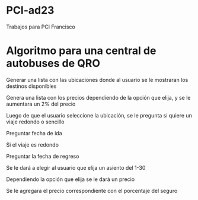 # PCI-ad23
Trabajos para PCI Francisco 
# Algoritmo para una central de autobuses de QRO
Generar una lista con las ubicaciones donde al usuario se le mostraran los destinos 
disponibles 

Genera una lista con los precios dependiendo de la opción que elija, y se le aumentara un 2% del precio 

Luego de que el usuario seleccione la ubicación, se le pregunta si quiere un viaje redondo o sencillo

Preguntar fecha de ida 

Si el viaje es redondo

  Preguntar la fecha de regreso

Se le dará a elegir al usuario que elija un asiento del 1-30

Dependiendo la opción que elija se le dará un precio 

Se le agregara el precio correspondiente con el porcentaje del seguro
